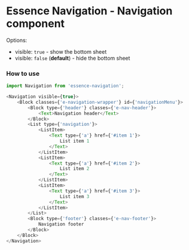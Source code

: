 # Essence Navigation - Navigation component

Options:
- visible: `true` - show the bottom sheet
- visible: `false` (**default**) - hide the bottom sheet

### How to use
```js
import Navigation from 'essence-navigation';

<Navigation visible={true}>
	<Block classes={'e-navigation-wrapper'} id={'navigationMenu'}>
		<Block type={'header'} classes={'e-nav-header'}>
			<Text>Navigation header</Text>
		</Block>
		<List type={'navigation'}>
			<ListItem>
				<Text type={'a'} href={'#item 1'}>
					List item 1
				</Text>
			</ListItem>
			<ListItem>
				<Text type={'a'} href={'#item 2'}>
					List item 2
				</Text>
			</ListItem>
			<ListItem>
				<Text type={'a'} href={'#item 3'}>
					List item 3
				</Text>
			</ListItem>
		</List>
		<Block type={'footer'} classes={'e-nav-footer'}>
			Navigation footer
		</Block>
	</Block>
</Navigation>
```